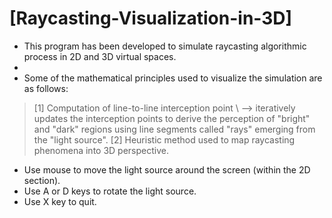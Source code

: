 # [Raycasting-Visualization-in-3D]

- This program has been developed to simulate raycasting algorithmic process in 2D and 3D virtual spaces.
- 
- Some of the mathematical principles used to visualize the simulation are as follows:
> [1] Computation of line-to-line interception point \ --> iteratively updates the interception points to derive the perception of "bright" and "dark" regions using line segments called "rays" emerging from the "light source".
> [2] Heuristic method used to map raycasting phenomena into 3D perspective. 

- Use mouse to move the light source around the screen (within the 2D section).
- Use A or D keys to rotate the light source.
- Use X key to quit.
